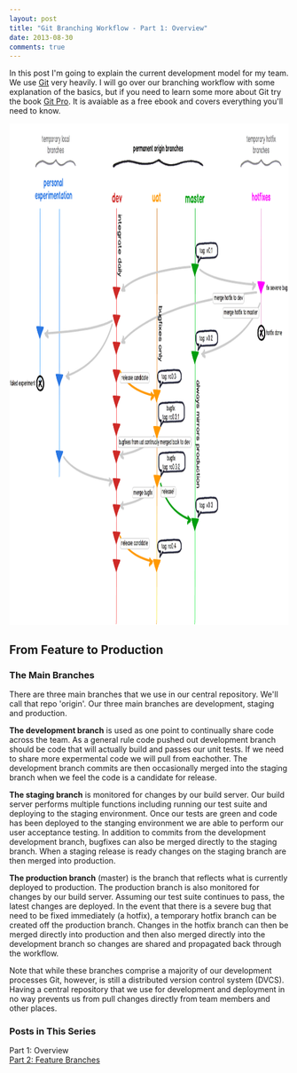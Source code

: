 ```yaml
---
layout: post
title: "Git Branching Workflow - Part 1: Overview"
date: 2013-08-30
comments: true
---
```

<p>In this post I'm going to explain the current development model for my team. We use <a href="http://www.git-scm.com/">Git</a> very heavily. I will go over our branching workflow with some explanation of the basics, but if you need to learn some more about Git try the book <a href="http://www.git-scm.com/book">Git Pro</a>. It is avaiable as a free ebook and covers everything you'll need to know.&nbsp;</p>
<p><img src="/assets/images/blog/git-workflow/branching-strategy.png" alt="" width="1081" height="904" /></p>
<h2>From Feature to Production</h2>
<h3>The Main Branches</h3>
<p>There are three main branches that we use in our central repository. We'll call that repo 'origin'. Our three main branches are development, staging and production.&nbsp;</p>
<p><strong>The development branch</strong>&nbsp;is used as one point to continually share code across the team. As a general rule code pushed out development branch should be code that will actually build and passes our unit tests. If we need to share more expermental code we will pull from eachother. The development branch commits are then occasionally merged into the staging branch when we feel the code is a candidate for release.</p>
<p><strong>The staging branch</strong> is monitored for changes by our build server. Our build server performs multiple functions including running our test suite and deploying to the staging environment. Once our tests are green and code has been deployed to the stanging environment we are able to perform our user acceptance testing. In addition to commits from the development development branch, bugfixes can also be merged directly to the staging branch. When a staging release is ready changes on the staging branch are then merged into production.</p>
<p><strong>The production branch</strong> (master) is the branch that reflects what is currently deployed to production. The production branch is also monitored for changes by our build server. Assuming our test suite continues to pass, the latest changes are deployed. In the event that there is a severe bug that need to be fixed immediately (a hotfix), a temporary hotfix branch can be created off the production branch. Changes in the hotfix branch can then be merged directly into production and then also merged directly into the development branch so changes are shared and propagated back through the workflow.&nbsp;</p>
<p>Note that while these branches comprise a majority of our development processes Git, however, is still a distributed version control system (DVCS). Having a central repository that we use for development and deployment in no way prevents us from pull changes directly from team members and other places.&nbsp;</p>
<h3>Posts in This Series</h3>
<p>Part 1: Overview<br /><a href="/steve/blog/git-branching-workflow-part-2-feature-branches">Part 2: Feature Branches</a></p>
